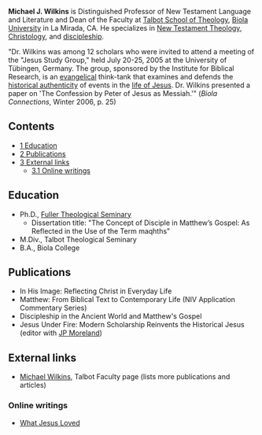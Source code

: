 **Michael J. Wilkins** is Distinguished Professor of New Testament
Language and Literature and Dean of the Faculty at
[Talbot School of Theology](Talbot_School_of_Theology "Talbot School of Theology"),
[Biola University](Biola_University "Biola University") in La
Mirada, CA. He specializes in
[New Testament Theology](New_Testament_Theology "New Testament Theology"),
[Christology](Christology "Christology"), and
[discipleship](Discipleship "Discipleship").

"Dr. Wilkins was among 12 scholars who were invited to attend a
meeting of the "Jesus Study Group," held July 20-25, 2005 at the
University of Tübingen, Germany. The group, sponsored by the
Institute for Biblical Research, is an
[evangelical](Evangelical "Evangelical") think-tank that examines
and defends the
[historical authenticity](Historical_Jesus "Historical Jesus") of
events in the [life of Jesus](Life_of_Jesus "Life of Jesus"). Dr.
Wilkins presented a paper on 'The Confession by Peter of Jesus as
Messiah.'" (*Biola Connections*, Winter 2006, p. 25)

## Contents

-   [1 Education](#Education)
-   [2 Publications](#Publications)
-   [3 External links](#External_links)
    -   [3.1 Online writings](#Online_writings)


## Education

-   Ph.D.,
    [Fuller Theological Seminary](Fuller_Theological_Seminary "Fuller Theological Seminary")
    - Dissertation title: "The Concept of Disciple in Matthew’s Gospel:
    As Reflected in the Use of the Term maqhths"
-   M.Div., Talbot Theological Seminary
-   B.A., Biola College

## Publications

-   In His Image: Reflecting Christ in Everyday Life
-   Matthew: From Biblical Text to Contemporary Life (NIV
    Application Commentary Series)
-   Discipleship in the Ancient World and Matthew's Gospel
-   Jesus Under Fire: Modern Scholarship Reinvents the Historical
    Jesus (editor with [JP Moreland](JP_Moreland "JP Moreland"))

## External links

-   [Michael Wilkins](http://www.talbot.edu/faculty/faculty_profiles/profile.cfm?n=michael_wilkins),
    Talbot Faculty page (lists more publications and articles)

### Online writings

-   [What Jesus Loved](http://www.moodymagazine.com/articles.php?action=view_article&id=467)



